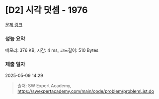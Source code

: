# [D2] 시각 덧셈 - 1976 

[문제 링크](https://swexpertacademy.com/main/code/problem/problemDetail.do?contestProbId=AV5PttaaAZIDFAUq) 

### 성능 요약

메모리: 376 KB, 시간: 4 ms, 코드길이: 510 Bytes

### 제출 일자

2025-05-09 14:29



> 출처: SW Expert Academy, https://swexpertacademy.com/main/code/problem/problemList.do